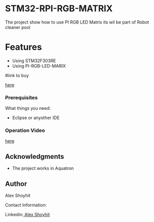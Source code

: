 # STM32-RPI-RGB-MATRIX

The project show how to use PI RGB LED Matrix its wil be part of Robot cleaner pool

# Features
- Using STM32F303RE
- Using PI-RGB-LED-MARIX

#iink to buy

<a href="https://www.aliexpress.com/item/32811213265.html?spm=a2g0o.productlist.0.0.65f35244cpomnH&algo_pvid=7816af46-5487-450e-aad2-0f0b826dadc5&algo_expid=7816af46-5487-450e-aad2-0f0b826dadc5-19&btsid=90af3582-137b-4c27-a0ec-810de54998b7&ws_ab_test=searchweb0_0,searchweb201602_9,searchweb201603_53">here</a>

### Prerequisites

What things you need:
* Eclipse or anyother IDE

### Operation Video
<a href="https://youtu.be/i14CKaYbth4">here</a>

## Acknowledgments

* The project works in Aquatron

## Author

Alex Shoyhit

Contact Information:

Linkedin:<a href="https://www.linkedin.com/in/alexshoyhit/"> Alex Shoyhit</a>
